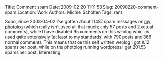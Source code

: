 Title: Comment spam
Date: 2009-02-20 11:11:53
Slug: 20090220-comment-spam
Location: Work
Authors: Michiel Scholten
Tags: rant

<p>Sooo, since 2008-04-02 I've gotten about 11487 spam messages on <a href="http://aquariusoft.org/photolog/">my photolog</a> (which really isn't used all that much; only 57 posts and 2 actual comments), while I have disabled 95 comments on this weblog which is used quite extensively (at least to my standards) with 790 posts and 366 normal comments. This means that on this self written weblog I got 0.12 spams per post, while on the photolog running wordpress I get 201.53 spams per post. Interesting.</p>